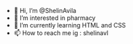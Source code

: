 - 👋 Hi, I’m @ShelinAvila
- 👀 I’m interested in pharmacy
- 🌱 I’m currently learning HTML and CSS
- 📫 How to reach me ig : shelinavl

<!---
ShelinAvila/ShelinAvila is a ✨ special ✨ repository because its `README.md` (this file) appears on your GitHub profile.
You can click the Preview link to take a look at your changes.
--->
